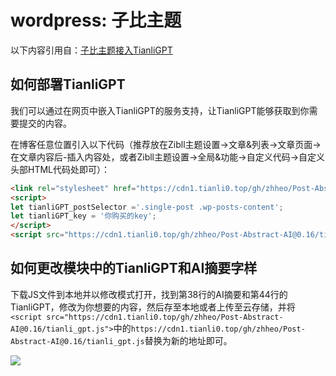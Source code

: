 # wordpress: 子比主题

以下内容引用自：[子比主题接入TianliGPT](https://blog.sakura.vin/1329.html)

## 如何部署TianliGPT

我们可以通过在网页中嵌入TianliGPT的服务支持，让TianliGPT能够获取到你需要提交的内容。

在博客任意位置引入以下代码（推荐放在Zibll主题设置→文章&列表→文章页面→在文章内容后-插入内容处，或者Zibll主题设置→全局&功能→自定义代码→自定义头部HTML代码处即可）：

```html
<link rel="stylesheet" href="https://cdn1.tianli0.top/gh/zhheo/Post-Abstract-AI@0.16/tianli_gpt.css">
<script>
let tianliGPT_postSelector ='.single-post .wp-posts-content';
let tianliGPT_key = '你购买的key';
</script>
<script src="https://cdn1.tianli0.top/gh/zhheo/Post-Abstract-AI@0.16/tianli_gpt.js"></script>
```

## 如何更改模块中的TianliGPT和AI摘要字样

下载JS文件到本地并以修改模式打开，找到第38行的AI摘要和第44行的TianliGPT，修改为你想要的内容，然后存至本地或者上传至云存储，并将`<script src="https://cdn1.tianli0.top/gh/zhheo/Post-Abstract-AI@0.16/tianli_gpt.js">`中的`https://cdn1.tianli0.top/gh/zhheo/Post-Abstract-AI@0.16/tianli_gpt.js`替换为新的地址即可。

![](https://p.zhheo.com/tUZWHm22390881693363883296.png!blogimg)